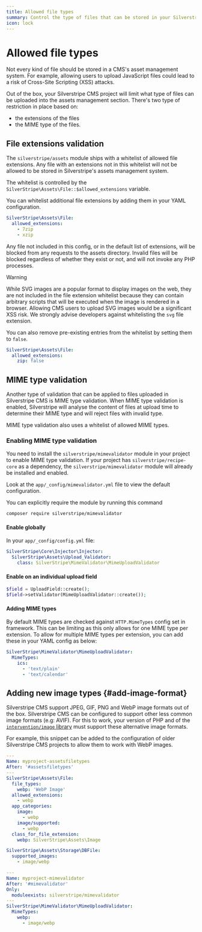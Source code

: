 ```yaml
---
title: Allowed file types
summary: Control the type of files that can be stored in your Silverstripe CMS project
icon: lock
---
```


# Allowed file types

Not every kind of file should be stored in a CMS's asset management system. For example, allowing users to upload JavaScript files could lead to a risk of Cross-Site Scripting (XSS) attacks.

Out of the box, your Silverstripe CMS project will limit what type of files can be uploaded into the assets management section. There's two type of restriction in place based on:

- the extensions of the files
- the MIME type of the files.

## File extensions validation

The `silverstripe/assets` module ships with a whitelist of allowed file extensions. Any file with an extensions not in this whitelist will not be allowed to be stored in Silverstripe's assets management system.

The whitelist is controlled by the `SilverStripe\Assets\File::$allowed_extensions` variable.

You can whitelist additional file extensions by adding them in your YAML configuration.

```yml
SilverStripe\Assets\File:
  allowed_extensions:
    - 7zip
    - xzip
```

Any file not included in this config, or in the default list of extensions, will be blocked from
any requests to the assets directory. Invalid files will be blocked regardless of whether they
exist or not, and will not invoke any PHP processes.

> [!WARNING]
> While SVG images are a popular format to display images on the web, they are not included in the file extension whitelist because they can contain arbitrary scripts that will be executed when the image is rendered in a browser. Allowing CMS users to upload SVG images would be a significant XSS risk. We strongly advise developers against whitelisting the `svg` file extension.

You can also remove pre-existing entries from the whitelist by setting them to `false`.

```yml
SilverStripe\Assets\File:
  allowed_extensions:
    zip: false
```

## MIME type validation

Another type of validation that can be applied to files uploaded in Silverstripe CMS is MIME type validation. When MIME type validation is enabled, Silverstripe will analyse the content of files at upload time to determine their MIME type and will reject files with invalid type.

MIME type validation also uses a whitelist of allowed MIME types.

### Enabling MIME type validation

You need to install the `silverstripe/mimevalidator` module in your project to enable MIME type validation. If your project has `silverstripe/recipe-core` as a dependency, the `silverstripe/mimevalidator` module will already be installed and enabled.

Look at the `app/_config/mimevalidator.yml` file to view the default configuration.

You can explicitly require the module by running this command

```bash
composer require silverstripe/mimevalidator
```

#### Enable globally

In your `app/_config/config.yml` file:

```yml
SilverStripe\Core\Injector\Injector:
  SilverStripe\Assets\Upload_Validator:
    class: SilverStripe\MimeValidator\MimeUploadValidator
```

#### Enable on an individual upload field

```php
$field = UploadField::create();
$field->setValidator(MimeUploadValidator::create());
```

#### Adding MIME types

By default MIME types are checked against `HTTP.MimeTypes` config set in framework. This can be limiting as this only
allows for one MIME type per extension. To allow for multiple MIME types per extension, you can add these in your YAML
config as below:

```yml
SilverStripe\MimeValidator\MimeUploadValidator:
  MimeTypes:
    ics:
      - 'text/plain'
      - 'text/calendar'
```

## Adding new image types {#add-image-format}

Silverstripe CMS support JPEG, GIF, PNG and WebP image formats out of the box. Silverstripe CMS can be configured to support other less common image formats (e.g: AVIF). For this to work, your version of PHP and of the [`intervention/image` library](https://intervention.io/) must support these alternative image formats.

For example, this snippet can be added to the configuration of older Silverstripe CMS projects to allow them to work with WebP images.

```yml
---
Name: myproject-assetsfiletypes
After: '#assetsfiletypes'
---
SilverStripe\Assets\File:
  file_types:
    webp: 'WebP Image'
  allowed_extensions:
    - webp
  app_categories:
    image:
      - webp
    image/supported:
      - webp
  class_for_file_extension:
    webp: SilverStripe\Assets\Image

SilverStripe\Assets\Storage\DBFile:
  supported_images:
    - image/webp

---
Name: myproject-mimevalidator
After: '#mimevalidator'
Only:
  moduleexists: silverstripe/mimevalidator
---
SilverStripe\MimeValidator\MimeUploadValidator:
  MimeTypes:
    webp:
      - image/webp
```

